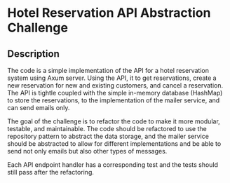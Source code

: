 # Hotel Reservation API Abstraction Challenge

## Description
The code is a simple implementation of the API for a hotel reservation system using Axum server. Using the API, it to get reservations, create a new reservation for new and existing customers, and cancel a reservation. The API is tightle coupled with the simple in-memory database (HashMap) to store the reservations, to the implementation of the mailer service, and can send emails only.

The goal of the challenge is to refactor the code to make it more modular, testable, and maintainable. The code should be refactored to use the repository pattern to abstract the data storage, and the mailer service should be abstracted to allow for different implementations and be able to send not only emails but also other types of messages.

Each API endpoint handler has a corresponding test and the tests should still pass after the refactoring.
